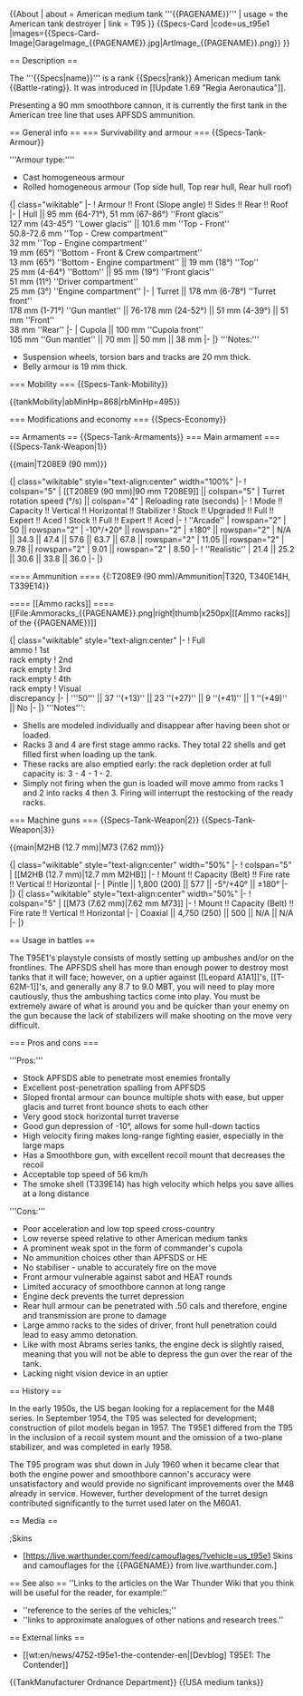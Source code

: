 {{About
| about = American medium tank '''{{PAGENAME}}'''
| usage = the American tank destroyer
| link = T95
}}
{{Specs-Card
|code=us_t95e1
|images={{Specs-Card-Image|GarageImage_{{PAGENAME}}.jpg|ArtImage_{{PAGENAME}}.png}}
}}

== Description ==
<!-- ''In the description, the first part should be about the history of the creation and combat usage of the vehicle, as well as its key features. In the second part, tell the reader about the ground vehicle in the game. Insert a screenshot of the vehicle, so that if the novice player does not remember the vehicle by name, he will immediately understand what kind of vehicle the article is talking about.'' -->
The '''{{Specs|name}}''' is a rank {{Specs|rank}} American medium tank {{Battle-rating}}. It was introduced in [[Update 1.69 "Regia Aeronautica"]].

Presenting a 90 mm smoothbore cannon, it is currently the first tank in the American tree line that uses APFSDS ammunition.

== General info ==
=== Survivability and armour ===
{{Specs-Tank-Armour}}
<!-- ''Describe armour protection. Note the most well protected and key weak areas. Appreciate the layout of modules as well as the number and location of crew members. Is the level of armour protection sufficient, is the placement of modules helpful for survival in combat? If necessary use a visual template to indicate the most secure and weak zones of the armour.'' -->
'''Armour type:''''

* Cast homogeneous armour
* Rolled homogeneous armour (Top side hull, Top rear hull, Rear hull roof)

{| class="wikitable"
|-
! Armour !! Front (Slope angle) !! Sides !! Rear !! Roof
|-
| Hull || 95 mm (64-71°), 51 mm (67-86°) ''Front glacis'' <br> 127 mm (43-45°) ''Lower glacis''  || 101.6 mm ''Top - Front'' <br> 50.8-72.6 mm ''Top - Crew compartment'' <br> 32 mm ''Top - Engine compartment'' <br> 19 mm (65°) ''Bottom - Front & Crew compartment'' <br> 13 mm (65°) ''Bottom - Engine compartment'' || 19 mm (18°) ''Top'' <br> 25 mm (4-64°) ''Bottom'' || 95 mm (19°) ''Front glacis'' <br> 51 mm (11°) ''Driver compartment'' <br> 25 mm (3°) ''Engine compartment''
|-
| Turret || 178 mm (6-78°) ''Turret front'' <br> 178 mm (1-71°) ''Gun mantlet'' || 76-178 mm (24-52°) || 51 mm (4-39°) || 51 mm ''Front'' <br> 38 mm ''Rear''
|-
| Cupola || 100 mm ''Cupola front'' <br> 105 mm ''Gun mantlet'' || 70 mm || 50 mm || 38 mm
|-
|}
'''Notes:'''

* Suspension wheels, torsion bars and tracks are 20 mm thick.
* Belly armour is 19 mm thick.

=== Mobility ===
{{Specs-Tank-Mobility}}
<!-- ''Write about the mobility of the ground vehicle. Estimate the specific power and manoeuvrability, as well as the maximum speed forwards and backwards.'' -->

{{tankMobility|abMinHp=868|rbMinHp=495}}

=== Modifications and economy ===
{{Specs-Economy}}

== Armaments ==
{{Specs-Tank-Armaments}}
=== Main armament ===
{{Specs-Tank-Weapon|1}}
<!-- ''Give the reader information about the characteristics of the main gun. Assess its effectiveness in a battle based on the reloading speed, ballistics and the power of shells. Do not forget about the flexibility of the fire, that is how quickly the cannon can be aimed at the target, open fire on it and aim at another enemy. Add a link to the main article on the gun: <code><nowiki>{{main|Name of the weapon}}</nowiki></code>. Describe in general terms the ammunition available for the main gun. Give advice on how to use them and how to fill the ammunition storage.'' -->
{{main|T208E9 (90 mm)}}

{| class="wikitable" style="text-align:center" width="100%"
|-
! colspan="5" | [[T208E9 (90 mm)|90 mm T208E9]] || colspan="5" | Turret rotation speed (°/s) || colspan="4" | Reloading rate (seconds)
|-
! Mode !! Capacity !! Vertical !! Horizontal !! Stabilizer
! Stock !! Upgraded !! Full !! Expert !! Aced
! Stock !! Full !! Expert !! Aced
|-
! ''Arcade''
| rowspan="2" | 50 || rowspan="2" | -10°/+20° || rowspan="2" | ±180° || rowspan="2" | N/A || 34.3 || 47.4 || 57.6 || 63.7 || 67.8 || rowspan="2" | 11.05 || rowspan="2" | 9.78 || rowspan="2" | 9.01 || rowspan="2" | 8.50
|-
! ''Realistic''
| 21.4 || 25.2 || 30.6 || 33.8 || 36.0
|-
|}

==== Ammunition ====
{{:T208E9 (90 mm)/Ammunition|T320, T340E14H, T339E14}}

==== [[Ammo racks]] ====
[[File:Ammoracks_{{PAGENAME}}.png|right|thumb|x250px|[[Ammo racks]] of the {{PAGENAME}}]]
<!-- '''Last updated: 2.7.0.173''' -->
{| class="wikitable" style="text-align:center"
|-
! Full<br>ammo
! 1st<br>rack empty
! 2nd<br>rack empty
! 3rd<br>rack empty
! 4th<br>rack empty
! Visual<br>discrepancy
|-
| '''50''' || 37&nbsp;''(+13)'' || 23&nbsp;''(+27)'' || 9&nbsp;''(+41)'' || 1&nbsp;''(+49)'' || No
|-
|}
'''Notes''':

* Shells are modeled individually and disappear after having been shot or loaded.
* Racks 3 and 4 are first stage ammo racks. They total 22 shells and get filled first when loading up the tank.
* These racks are also emptied early: the rack depletion order at full capacity is: 3 - 4 - 1 - 2.
* Simply not firing when the gun is loaded will move ammo from racks 1 and 2 into racks 4 then 3. Firing will interrupt the restocking of the ready racks.

=== Machine guns ===
{{Specs-Tank-Weapon|2}}
{{Specs-Tank-Weapon|3}}
<!-- ''Offensive and anti-aircraft machine guns not only allow you to fight some aircraft but also are effective against lightly armoured vehicles. Evaluate machine guns and give recommendations on its use.'' -->
{{main|M2HB (12.7 mm)|M73 (7.62 mm)}}

{| class="wikitable" style="text-align:center" width="50%"
|-
! colspan="5" | [[M2HB (12.7 mm)|12.7 mm M2HB]]
|-
! Mount !! Capacity (Belt) !! Fire rate !! Vertical !! Horizontal
|-
| Pintle || 1,800 (200) || 577 || -5°/+40° || ±180°
|-
|}
{| class="wikitable" style="text-align:center" width="50%"
|-
! colspan="5" | [[M73 (7.62 mm)|7.62 mm M73]]
|-
! Mount !! Capacity (Belt) !! Fire rate !! Vertical !! Horizontal
|-
| Coaxial || 4,750 (250) || 500 || N/A || N/A
|-
|}

== Usage in battles ==
<!-- ''Describe the tactics of playing in the vehicle, the features of using vehicles in the team and advice on tactics. Refrain from creating a "guide" - do not impose a single point of view but instead give the reader food for thought. Describe the most dangerous enemies and give recommendations on fighting them. If necessary, note the specifics of the game in different modes (AB, RB, SB).'' -->
The T95E1's playstyle consists of mostly setting up ambushes and/or on the frontlines. The APFSDS shell has more than enough power to destroy most tanks that it will face; however, on a uptier against [[Leopard A1A1]]'s, [[T-62M-1]]'s, and generally any 8.7 to 9.0 MBT, you will need to play more cautiously, thus the ambushing tactics come into play. You must be extremely aware of what is around you and be quicker than your enemy on the gun because the lack of stabilizers will make shooting on the move very difficult.

=== Pros and cons ===
<!-- ''Summarise and briefly evaluate the vehicle in terms of its characteristics and combat effectiveness. Mark its pros and cons in a bulleted list. Try not to use more than 6 points for each of the characteristics. Avoid using categorical definitions such as "bad", "good" and the like - use substitutions with softer forms such as "inadequate" and "effective".'' -->

'''Pros:'''

* Stock APFSDS able to penetrate most enemies frontally
* Excellent post-penetration spalling from APFSDS
* Sloped frontal armour can bounce multiple shots with ease, but upper glacis and turret front bounce shots to each other
* Very good stock horizontal turret traverse
* Good gun depression of -10°, allows for some hull-down tactics
* High velocity firing makes long-range fighting easier, especially in the large maps
* Has a Smoothbore gun, with excellent recoil mount that decreases the recoil
* Acceptable top speed of 56 km/h
* The smoke shell (T339E14) has high velocity which helps you save allies at a long distance

'''Cons:'''

* Poor acceleration and low top speed cross-country
* Low reverse speed relative to other American medium tanks
* A prominent weak spot in the form of commander's cupola
* No ammunition choices other than APFSDS or HE
* No stabiliser - unable to accurately fire on the move
* Front armour vulnerable against sabot and HEAT rounds
* Limited accuracy of smoothbore cannon at long range
* Engine deck prevents the turret depression
* Rear hull armour can be penetrated with .50 cals and therefore, engine and transmission are prone to damage
* Large ammo racks to the sides of driver, front hull penetration could lead to easy ammo detonation.
* Like with most Abrams series tanks, the engine deck is slightly raised, meaning that you will not be able to depress the gun over the rear of the tank.
* Lacking night vision device in an uptier

== History ==
<!-- ''Describe the history of the creation and combat usage of the vehicle in more detail than in the introduction. If the historical reference turns out to be too long, take it to a separate article, taking a link to the article about the vehicle and adding a block "/History" (example: <nowiki>https://wiki.warthunder.com/(Vehicle-name)/History</nowiki>) and add a link to it here using the <code>main</code> template. Be sure to reference text and sources by using <code><nowiki><ref></ref></nowiki></code>, as well as adding them at the end of the article with <code><nowiki><references /></nowiki></code>. This section may also include the vehicle's dev blog entry (if applicable) and the in-game encyclopedia description (under <code><nowiki>=== In-game description ===</nowiki></code>, also if applicable).'' -->
In the early 1950s, the US began looking for a replacement for the M48 series.  In September 1954, the T95 was selected for development; construction of pilot models began in 1957.  The T95E1 differed from the T95 in the inclusion of a recoil system mount and the omission of a two-plane stabilizer, and was completed in early 1958.

The T95 program was shut down in July 1960 when it became clear that both the engine power and smoothbore cannon's accuracy were unsatisfactory and would provide no significant improvements over the M48 already in service.  However, further development of the turret design contributed significantly to the turret used later on the M60A1.

== Media ==
<!-- ''Excellent additions to the article would be video guides, screenshots from the game, and photos.'' -->

;Skins

* [https://live.warthunder.com/feed/camouflages/?vehicle=us_t95e1 Skins and camouflages for the {{PAGENAME}} from live.warthunder.com.]

== See also ==
''Links to the articles on the War Thunder Wiki that you think will be useful for the reader, for example:''

* ''reference to the series of the vehicles;''
* ''links to approximate analogues of other nations and research trees.''

== External links ==
<!-- ''Paste links to sources and external resources, such as:''
* ''topic on the official game forum;''
* ''other literature.'' -->

* [[wt:en/news/4752-t95e1-the-contender-en|[Devblog] T95E1: The Contender]]

{{TankManufacturer Ordnance Department}}
{{USA medium tanks}}